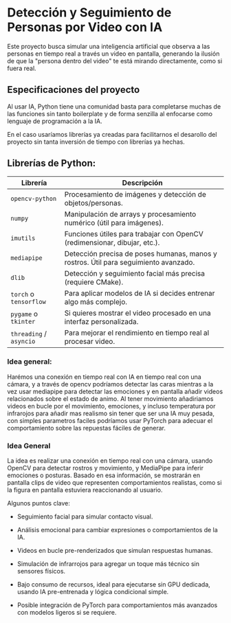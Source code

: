# Detección y Seguimiento de Personas por Video con IA

Este proyecto busca simular una inteligencia artificial que observa a las personas en tiempo real a través un video en pantalla, generando la ilusión de que la "persona dentro del video" te está mirando directamente, como si fuera real.

## Especificaciones del proyecto
Al usar IA, Python tiene una comunidad basta para completarse muchas de las funciones sin tanto boilerplate y de forma senzilla al enfocarse como lenguaje de programación a la IA.

En el caso usaríamos librerías ya creadas para facilitarnos el desarollo del proyecto sin tanta inversión de tiempo con librerías ya hechas.

## Librerías de Python:

| Librería                | Descripción                                                                          |
| ----------------------- | ------------------------------------------------------------------------------------ |
| `opencv-python`         | Procesamiento de imágenes y detección de objetos/personas.                           |
| `numpy`                 | Manipulación de arrays y procesamiento numérico (útil para imágenes).                |
| `imutils`               | Funciones útiles para trabajar con OpenCV (redimensionar, dibujar, etc.).            |
| `mediapipe`             | Detección precisa de poses humanas, manos y rostros. Útil para seguimiento avanzado. |
| `dlib`                  | Detección y seguimiento facial más precisa (requiere CMake).                         |
| `torch` o `tensorflow`  | Para aplicar modelos de IA si decides entrenar algo más complejo.                    |
| `pygame` o `tkinter`    | Si quieres mostrar el video procesado en una interfaz personalizada.                 |
| `threading` / `asyncio` | Para mejorar el rendimiento en tiempo real al procesar video.                        |


### Idea general:
Harémos una conexión en tiempo real con IA en tiempo real con una cámara, y a través de opencv podríamos detectar las caras mientras a la vez usar mediapipe para detectar las emociones y en pantalla añadir videos relacionados sobre el estado de animo. Al tener movimiento añadiriamos videos en bucle por el movimiento, emociones, y incluso temperatura por infrarojos para añadir mas realismo sin tener que ser una IA muy pesada, con simples parametros faciles podríamos usar PyTorch para adecuar el comportamiento sobre las repuestas fáciles de generar.


### Idea General
La idea es realizar una conexión en tiempo real con una cámara, usando OpenCV para detectar rostros y movimiento, y MediaPipe para inferir emociones o posturas. Basado en esa información, se mostrarán en pantalla clips de video que representen comportamientos realistas, como si la figura en pantalla estuviera reaccionando al usuario.

Algunos puntos clave:

- Seguimiento facial para simular contacto visual.

- Análisis emocional para cambiar expresiones o comportamientos de la IA.

- Videos en bucle pre-renderizados que simulan respuestas humanas.

- Simulación de infrarrojos para agregar un toque más técnico sin sensores físicos.

- Bajo consumo de recursos, ideal para ejecutarse sin GPU dedicada, usando IA pre-entrenada y lógica condicional simple.

- Posible integración de PyTorch para comportamientos más avanzados con modelos ligeros si se requiere.
